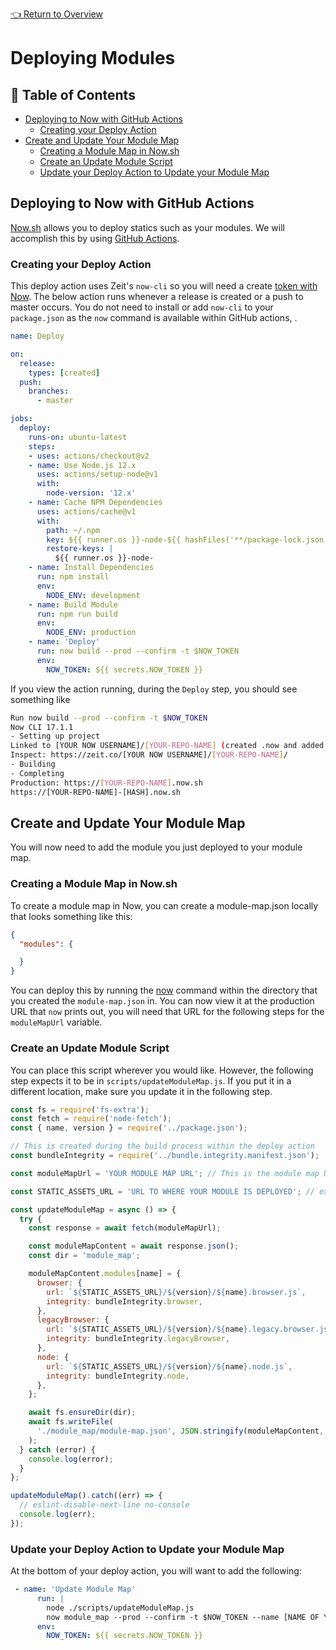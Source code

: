 <!--ONE-DOCS-HIDE start-->
[👈 Return to Overview](./README.md)
<!--ONE-DOCS-HIDE end-->

# Deploying Modules

## 📖 Table of Contents

* [Deploying to Now with GitHub Actions](#deploying-to-now-with-github-actions)
  * [Creating your Deploy Action](#creating-your-deploy-action)
* [Create and Update Your Module Map](#create-and-update-your-module-map)
  * [Creating a Module Map in Now.sh](#creating-a-module-map-in-nowsh)
  * [Create an Update Module Script](#create-an-update-module-script)
  * [Update your Deploy Action to Update your Module Map](#update-your-deploy-action-to-update-your-module-map)

## Deploying to Now with GitHub Actions

[Now.sh](https://zeit.co/home) allows you to deploy statics such as your modules. We will accomplish this by using [GitHub Actions](https://github.com/features/actions).

### Creating your Deploy Action

This deploy action uses Zeit's `now-cli` so you will need a create [token with Now](https://zeit.co/account/tokens). The below action runs whenever a release is created or a push to master occurs. You do not need to install or add `now-cli` to your `package.json` as the `now` command is available within GitHub actions, .

```yml
name: Deploy

on:
  release:
    types: [created]
  push:
    branches:
      - master

jobs:
  deploy:
    runs-on: ubuntu-latest
    steps:
    - uses: actions/checkout@v2
    - name: Use Node.js 12.x
      uses: actions/setup-node@v1
      with:
        node-version: '12.x'
    - name: Cache NPM Dependencies
      uses: actions/cache@v1
      with:
        path: ~/.npm
        key: ${{ runner.os }}-node-${{ hashFiles('**/package-lock.json') }}
        restore-keys: |
          ${{ runner.os }}-node-
    - name: Install Dependencies
      run: npm install
      env:
        NODE_ENV: development
    - name: Build Module
      run: npm run build
      env:
        NODE_ENV: production
    - name: 'Deploy'
      run: now build --prod --confirm -t $NOW_TOKEN
      env:
        NOW_TOKEN: ${{ secrets.NOW_TOKEN }}
```

If you view the action running, during the `Deploy` step, you should see something like

```bash
Run now build --prod --confirm -t $NOW_TOKEN
Now CLI 17.1.1
- Setting up project
Linked to [YOUR NOW USERNAME]/[YOUR-REPO-NAME] (created .now and added it to .gitignore)
Inspect: https://zeit.co/[YOUR NOW USERNAME]/[YOUR-REPO-NAME]/
- Building
- Completing
Production: https://[YOUR-REPO-NAME].now.sh
https://[YOUR-REPO-NAME]-[HASH].now.sh
```

## Create and Update Your Module Map

You will now need to add the module you just deployed to your module map.

### Creating a Module Map in Now.sh

To create a module map in Now, you can create a module-map.json locally that looks something like this:

```json
{
  "modules": {

  }
}
```

You can deploy this by running the [now](https://zeit.co/docs/now-cli#commands/now/basic-usage) command within the directory that you created the `module-map.json` in. You can now view it at the production URL that `now` prints out, you will need that URL for the following steps for the `moduleMapUrl` variable.

### Create an Update Module Script

You can place this script wherever you would like. However, the following step expects it to be in `scripts/updateModuleMap.js`. If you put it in a different location, make sure you update it in the following step.

```javascript
const fs = require('fs-extra');
const fetch = require('node-fetch');
const { name, version } = require('../package.json');

// This is created during the build process within the deploy action
const bundleIntegrity = require('../bundle.integrity.manifest.json');

const moduleMapUrl = 'YOUR MODULE MAP URL'; // This is the module map URL you got in the previous step

const STATIC_ASSETS_URL = 'URL TO WHERE YOUR MODULE IS DEPLOYED'; // example 'https://my-module.now.sh'

const updateModuleMap = async () => {
  try {
    const response = await fetch(moduleMapUrl);

    const moduleMapContent = await response.json();
    const dir = 'module_map';

    moduleMapContent.modules[name] = {
      browser: {
        url: `${STATIC_ASSETS_URL}/${version}/${name}.browser.js`,
        integrity: bundleIntegrity.browser,
      },
      legacyBrowser: {
        url: `${STATIC_ASSETS_URL}/${version}/${name}.legacy.browser.js`,
        integrity: bundleIntegrity.legacyBrowser,
      },
      node: {
        url: `${STATIC_ASSETS_URL}/${version}/${name}.node.js`,
        integrity: bundleIntegrity.node,
      },
    };

    await fs.ensureDir(dir);
    await fs.writeFile(
      './module_map/module-map.json', JSON.stringify(moduleMapContent, null, 2)
    );
  } catch (error) {
    console.log(error);
  }
};

updateModuleMap().catch((err) => {
  // eslint-disable-next-line no-console
  console.log(err);
});
```

### Update your Deploy Action to Update your Module Map

At the bottom of your deploy action, you will want to add the following:

```yml
 - name: 'Update Module Map'
      run: |
        node ./scripts/updateModuleMap.js
        now module_map --prod --confirm -t $NOW_TOKEN --name [NAME OF YOUR MODULE MAP]
      env:
        NOW_TOKEN: ${{ secrets.NOW_TOKEN }}
```
